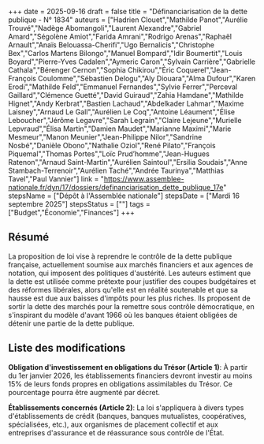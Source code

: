 +++
date = 2025-09-16
draft = false
title = "Définanciarisation de la dette publique - N° 1834"
auteurs = ["Hadrien Clouet","Mathilde Panot","Aurélie Trouvé","Nadège Abomangoli","Laurent Alexandre","Gabriel Amard","Ségolène Amiot","Farida Amrani","Rodrigo Arenas","Raphaël Arnault","Anaïs Belouassa-Cherifi","Ugo Bernalicis","Christophe Bex","Carlos Martens Bilongo","Manuel Bompard","Idir Boumertit","Louis Boyard","Pierre-Yves Cadalen","Aymeric Caron","Sylvain Carrière","Gabrielle Cathala","Bérenger Cernon","Sophia Chikirou","Éric Coquerel","Jean-François Coulomme","Sébastien Delogu","Aly Diouara","Alma Dufour","Karen Erodi","Mathilde Feld","Emmanuel Fernandes","Sylvie Ferrer","Perceval Gaillard","Clémence Guetté","David Guiraud","Zahia Hamdane","Mathilde Hignet","Andy Kerbrat","Bastien Lachaud","Abdelkader Lahmar","Maxime Laisney","Arnaud Le Gall","Aurélien Le Coq","Antoine Léaument","Élise Leboucher","Jérôme Legavre","Sarah Legrain","Claire Lejeune","Murielle Lepvraud","Élisa Martin","Damien Maudet","Marianne Maximi","Marie Mesmeur","Manon Meunier","Jean-Philippe Nilor","Sandrine Nosbé","Danièle Obono","Nathalie Oziol","René Pilato","François Piquemal","Thomas Portes","Loïc Prud’homme","Jean-Hugues Ratenon","Arnaud Saint-Martin","Aurélien Saintoul","Ersilia Soudais","Anne Stambach-Terrenoir","Aurélien Taché","Andrée Taurinya","Matthias Tavel","Paul Vannier"]
link = "https://www.assemblee-nationale.fr/dyn/17/dossiers/definanciarisation_dette_publique_17e"
stepsName = ["Dépôt à l'Assemblée nationale"]
stepsDate = ["Mardi 16 septembre 2025"]
stepsStatus = [""]
tags = ["Budget","Économie","Finances"]
+++

## Résumé

La proposition de loi vise à reprendre le contrôle de la dette publique française, actuellement soumise aux marchés financiers et aux agences de notation, qui imposent des politiques d'austérité. Les auteurs estiment que la dette est utilisée comme prétexte pour justifier des coupes budgétaires et des réformes libérales, alors qu'elle est en réalité soutenable et que sa hausse est due aux baisses d'impôts pour les plus riches. Ils proposent de sortir la dette des marchés pour la remettre sous contrôle démocratique, en s'inspirant du modèle d'avant 1966 où les banques étaient obligées de détenir une partie de la dette publique.

## Liste des modifications

**Obligation d'investissement en obligations du Trésor (Article 1)**: À partir du 1er janvier 2026, les établissements financiers devront investir au moins 15% de leurs fonds propres en obligations assimilables du Trésor. Ce pourcentage pourra être augmenté par décret.

**Établissements concernés (Article 2)**: La loi s'appliquera à divers types d'établissements de crédit (banques, banques mutualistes, coopératives, spécialisées, etc.), aux organismes de placement collectif et aux entreprises d'assurance et de réassurance sous contrôle de l'État.
